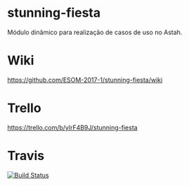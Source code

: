 # stunning-fiesta
Módulo dinâmico para realização de casos de uso no Astah. 

# Wiki
https://github.com/ESOM-2017-1/stunning-fiesta/wiki

# Trello
https://trello.com/b/ylrF4B9J/stunning-fiesta

# Travis
[![Build Status](https://travis-ci.org/ESOM-2017-1/stunning-fiesta.svg?branch=master)](https://travis-ci.org/ESOM-2017-1/stunning-fiesta)
